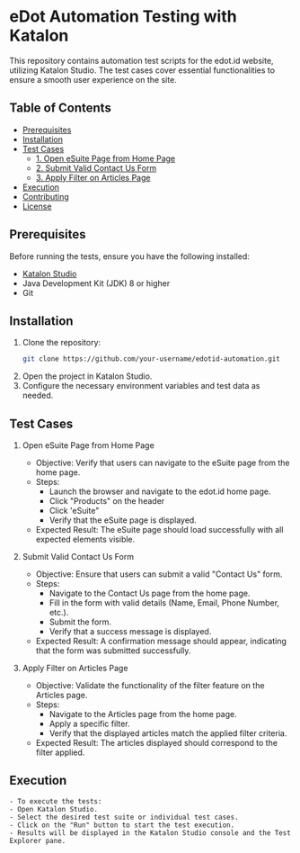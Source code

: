 # eDot Automation Testing with Katalon

This repository contains automation test scripts for the edot.id website, utilizing Katalon Studio. The test cases cover essential functionalities to ensure a smooth user experience on the site.

## Table of Contents
- [Prerequisites](#prerequisites)
- [Installation](#installation)
- [Test Cases](#test-cases)
  - [1. Open eSuite Page from Home Page](#1-open-esuite-page-from-home-page)
  - [2. Submit Valid Contact Us Form](#2-submit-valid-contact-us-form)
  - [3. Apply Filter on Articles Page](#3-apply-filter-on-articles-page)
- [Execution](#execution)
- [Contributing](#contributing)
- [License](#license)

## Prerequisites

Before running the tests, ensure you have the following installed:
- [Katalon Studio](https://www.katalon.com)
- Java Development Kit (JDK) 8 or higher
- Git

## Installation

1. Clone the repository:
   ```bash
   git clone https://github.com/your-username/edotid-automation.git
2. Open the project in Katalon Studio.
3. Configure the necessary environment variables and test data as needed.

## Test Cases

1. Open eSuite Page from Home Page
   - Objective:
       Verify that users can navigate to the eSuite page from the home page.
   - Steps:
      - Launch the browser and navigate to the edot.id home page.
      - Click "Products" on the header
      - Click 'eSuite"
      - Verify that the eSuite page is displayed.
   - Expected Result:
      The eSuite page should load successfully with all expected elements visible.

2. Submit Valid Contact Us Form
   - Objective:
      Ensure that users can submit a valid "Contact Us" form.
   - Steps:
      - Navigate to the Contact Us page from the home page.
      - Fill in the form with valid details (Name, Email, Phone Number, etc.).
      - Submit the form.
      - Verify that a success message is displayed.
   - Expected Result:
      A confirmation message should appear, indicating that the form was submitted successfully.

3. Apply Filter on Articles Page
   - Objective:
       Validate the functionality of the filter feature on the Articles page.
   - Steps:
      - Navigate to the Articles page from the home page.
      - Apply a specific filter.
      - Verify that the displayed articles match the applied filter criteria.
   - Expected Result:
      The articles displayed should correspond to the filter applied.

  ## Execution
    - To execute the tests:
    - Open Katalon Studio.
    - Select the desired test suite or individual test cases.
    - Click on the "Run" button to start the test execution.
    - Results will be displayed in the Katalon Studio console and the Test Explorer pane.
